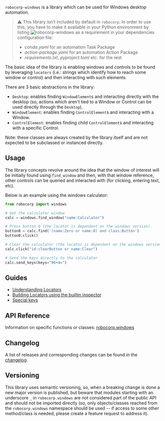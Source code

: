 `robocorp-windows` is a library which can be used for Windows desktop automation.

> ⚠️ This library isn't included by default in `robocorp`. In order to use this, you
> have to make it available in your Python environment by listing
> ![`robocorp-windows`](https://img.shields.io/pypi/v/robocorp-windows?label=robocorp-windows)
> as a requirement in your dependencies configuration file:
> - _conda.yaml_ for an automation Task Package
> - _action-package.yaml_ for an automation Action Package
> - _requirements.txt_, _pyproject.toml_ etc. for the rest

The basic idea of the library is enabling windows and controls to be found
by leveraging `locators` (i.e.: strings which identify how to reach some
window or control) and then interacting with such elements.

There are 3 basic abstractions in the library:

- `Desktop`: enables finding `WindowElement`s and interacting directly with the 
  desktop (so, actions which aren't tied to a Window or Control can be used directly
  through the `Desktop`).
- `WindowElement`: enables finding `ControlElement`s and interacting with a Window.
- `ControlElement`: enables finding child `ControlElement`s and interacting with a specific Control.

Note: these classes are always created by the library itself and are not expected
to be subclassed or instanced directly.

## Usage

The library concepts revolve around the idea that the window of interest will be 
initially found using `find_window` and then, with that window reference, other
controls can be queried and interacted with (for clicking, entering text, etc).

Below is an example using the windows calculator:


```python
from robocorp import windows

# Get the calculator window
calc = windows.find_window("name:Calculator")

# Press button 0 (the locator is dependent on the windows version).
button0 = calc.find('(name:Zero or name:0) and class:Button')
button0.click()

# Clear the calculator (the locator is dependent on the windows version).
calc.click("id:clearButton or name:Clear")

# Send the keys directly to the calculator
calc.send_keys(keys="96+4=")
```


## Guides

- [Understanding Locators](https://github.com/robocorp/robocorp/blob/master/windows/docs/guides/00-locators.md)
- [Building Locators using the builtin inspector](https://github.com/robocorp/robocorp/blob/master/windows/docs/guides/01-locator-inspecting.md)
- [Special keys](https://github.com/robocorp/robocorp/blob/master/windows/docs/guides/02-special-keys.md)


## API Reference

Information on specific functions or classes: [robocorp.windows](https://github.com/robocorp/robocorp/blob/master/windows/docs/api/robocorp.windows.md)

## Changelog

A list of releases and corresponding changes can be found in the [changelog](https://github.com/robocorp/robocorp/blob/master/windows/docs/CHANGELOG.md).

## Versioning

This library uses semantic versioning, so, when a breaking change is done
a new major version is published, but beware that modules starting with an 
underscore `_` in `robocorp.windows` are not considered
part of the public API and should not be imported directly (so, only objects/classes
reached from the `robocorp.windows` namespace should be used -- if access to some
other method/class is needed, please create a feature request to address it).
